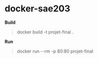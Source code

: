 # docker-sae203

**Build**
> docker build -t projet-final .

**Run**
> docker run --rm -p 80:80 projet-final